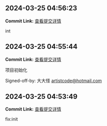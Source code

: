 ## 2024-03-25 04:56:23

**Commit Link:** [查看提交详情](https://github.com/你的用户名/你的项目名/commit/5ce1df335cd37e79847045fb0402edf46231e303)

int

## 2024-03-25 04:55:44

**Commit Link:** [查看提交详情](https://github.com/你的用户名/你的项目名/commit/4567814f06fb140c3d55eadfde2c21c963f95bd4)

项目初始化

Signed-off-by: 大大怪 <artistcode@hotmail.com>

## 2024-03-25 04:53:49

**Commit Link:** [查看提交详情](https://github.com/你的用户名/你的项目名/commit/69d0d941052b9436e17d868d1d83c6c4950711f5)

fix:init
